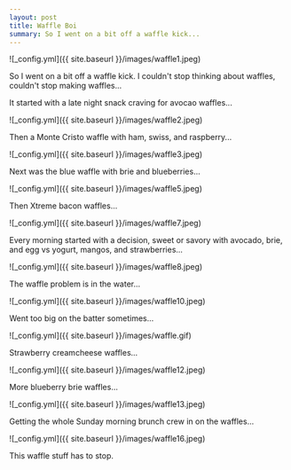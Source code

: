 ```yaml
---
layout: post
title: Waffle Boi
summary: So I went on a bit off a waffle kick...
---
```


![_config.yml]({{ site.baseurl }}/images/waffle1.jpeg)

So I went on a bit off a waffle kick. I couldn't stop thinking about waffles, couldn't stop making waffles... 



It started with a late night snack craving for avocao waffles...

![_config.yml]({{ site.baseurl }}/images/waffle2.jpeg)

Then a Monte Cristo waffle with ham, swiss, and raspberry...

![_config.yml]({{ site.baseurl }}/images/waffle3.jpeg)

Next was the blue waffle with brie and blueberries...

![_config.yml]({{ site.baseurl }}/images/waffle5.jpeg)

Then Xtreme bacon waffles...

![_config.yml]({{ site.baseurl }}/images/waffle7.jpeg)

Every morning started with a decision, sweet or savory with avocado, brie, and egg vs yogurt, mangos, and strawberries...

![_config.yml]({{ site.baseurl }}/images/waffle8.jpeg)

The waffle problem is in the water...

![_config.yml]({{ site.baseurl }}/images/waffle10.jpeg)

Went too big on the batter sometimes...

![_config.yml]({{ site.baseurl }}/images/waffle.gif)

Strawberry creamcheese waffles...

![_config.yml]({{ site.baseurl }}/images/waffle12.jpeg)

More blueberry brie waffles...

![_config.yml]({{ site.baseurl }}/images/waffle13.jpeg)

Getting the whole Sunday morning brunch crew in on the waffles...

![_config.yml]({{ site.baseurl }}/images/waffle16.jpeg)

This waffle stuff has to stop.

